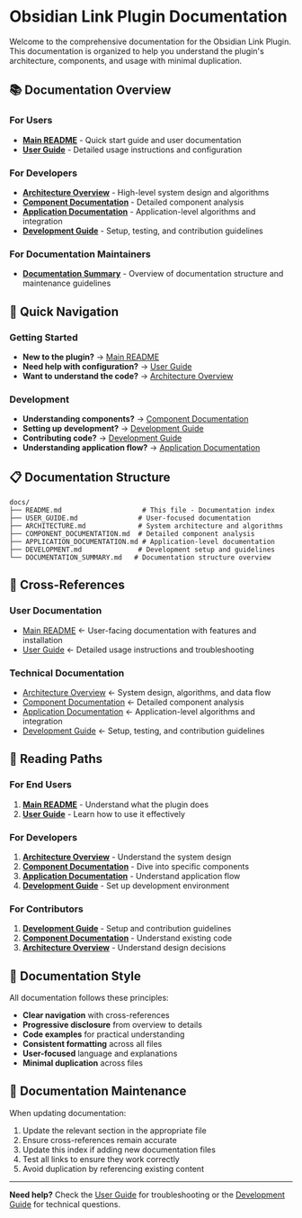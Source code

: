 # Obsidian Link Plugin Documentation

Welcome to the comprehensive documentation for the Obsidian Link Plugin. This documentation is organized to help you understand the plugin's architecture, components, and usage with minimal duplication.

## 📚 Documentation Overview

### For Users
- **[Main README](../README.md)** - Quick start guide and user documentation
- **[User Guide](USER_GUIDE.md)** - Detailed usage instructions and configuration

### For Developers
- **[Architecture Overview](ARCHITECTURE.md)** - High-level system design and algorithms
- **[Component Documentation](COMPONENT_DOCUMENTATION.md)** - Detailed component analysis
- **[Application Documentation](APPLICATION_DOCUMENTATION.md)** - Application-level algorithms and integration
- **[Development Guide](DEVELOPMENT.md)** - Setup, testing, and contribution guidelines

### For Documentation Maintainers
- **[Documentation Summary](DOCUMENTATION_SUMMARY.md)** - Overview of documentation structure and maintenance guidelines

## 🎯 Quick Navigation

### Getting Started
- **New to the plugin?** → [Main README](../README.md)
- **Need help with configuration?** → [User Guide](USER_GUIDE.md)
- **Want to understand the code?** → [Architecture Overview](ARCHITECTURE.md)

### Development
- **Understanding components?** → [Component Documentation](COMPONENT_DOCUMENTATION.md)
- **Setting up development?** → [Development Guide](DEVELOPMENT.md)
- **Contributing code?** → [Development Guide](DEVELOPMENT.md)
- **Understanding application flow?** → [Application Documentation](APPLICATION_DOCUMENTATION.md)

## 📋 Documentation Structure

```
docs/
├── README.md                    # This file - Documentation index
├── USER_GUIDE.md               # User-focused documentation
├── ARCHITECTURE.md             # System architecture and algorithms
├── COMPONENT_DOCUMENTATION.md  # Detailed component analysis
├── APPLICATION_DOCUMENTATION.md # Application-level documentation
├── DEVELOPMENT.md              # Development setup and guidelines
└── DOCUMENTATION_SUMMARY.md   # Documentation structure overview
```

## 🔗 Cross-References

### User Documentation
- [Main README](../README.md) ← User-facing documentation with features and installation
- [User Guide](USER_GUIDE.md) ← Detailed usage instructions and troubleshooting

### Technical Documentation
- [Architecture Overview](ARCHITECTURE.md) ← System design, algorithms, and data flow
- [Component Documentation](COMPONENT_DOCUMENTATION.md) ← Detailed component analysis
- [Application Documentation](APPLICATION_DOCUMENTATION.md) ← Application-level algorithms and integration
- [Development Guide](DEVELOPMENT.md) ← Setup, testing, and contribution guidelines

## 📖 Reading Paths

### For End Users
1. **[Main README](../README.md)** - Understand what the plugin does
2. **[User Guide](USER_GUIDE.md)** - Learn how to use it effectively

### For Developers
1. **[Architecture Overview](ARCHITECTURE.md)** - Understand the system design
2. **[Component Documentation](COMPONENT_DOCUMENTATION.md)** - Dive into specific components
3. **[Application Documentation](APPLICATION_DOCUMENTATION.md)** - Understand application flow
4. **[Development Guide](DEVELOPMENT.md)** - Set up development environment

### For Contributors
1. **[Development Guide](DEVELOPMENT.md)** - Setup and contribution guidelines
2. **[Component Documentation](COMPONENT_DOCUMENTATION.md)** - Understand existing code
3. **[Architecture Overview](ARCHITECTURE.md)** - Understand design decisions

## 🎨 Documentation Style

All documentation follows these principles:
- **Clear navigation** with cross-references
- **Progressive disclosure** from overview to details
- **Code examples** for practical understanding
- **Consistent formatting** across all files
- **User-focused** language and explanations
- **Minimal duplication** across files

## 📝 Documentation Maintenance

When updating documentation:
1. Update the relevant section in the appropriate file
2. Ensure cross-references remain accurate
3. Update this index if adding new documentation files
4. Test all links to ensure they work correctly
5. Avoid duplication by referencing existing content

---

**Need help?** Check the [User Guide](USER_GUIDE.md) for troubleshooting or the [Development Guide](DEVELOPMENT.md) for technical questions. 